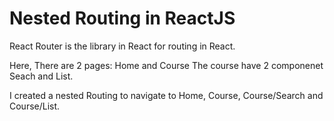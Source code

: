 # Nested Routing in ReactJS
 React Router is the library in React for routing in React.

 Here,
 There are 2 pages: Home and Course
 The course have 2 componenet Seach and List. 

 I created a nested Routing to navigate to Home, Course, Course/Search and Course/List.
 
